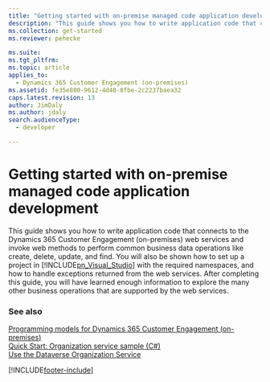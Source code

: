 ```yaml
---
title: "Getting started with on-premise managed code application development (Developer Guide for Dynamics 365 Customer Engagement)| MicrosoftDocs"
description: "This guide shows you how to write application code that connects to the Dynamics 365 Customer Engagement web services and invoke web methods to perform common business data operations like create, delete, update, and find"
ms.collection: get-started
ms.reviewer: pehecke

ms.suite: 
ms.tgt_pltfrm: 
ms.topic: article
applies_to: 
  - Dynamics 365 Customer Engagement (on-premises)
ms.assetid: fe35e880-9612-4d48-8fbe-2c2237baea32
caps.latest.revision: 13
author: JimDaly
ms.author: jdaly
search.audienceType: 
  - developer

---
```

# Getting started with on-premise managed code application development

This guide shows you how to write application code that connects to the Dynamics 365 Customer Engagement (on-premises) web services and invoke web methods to perform common business data operations like create, delete, update, and find. You will also be shown how to set up a project in [!INCLUDE[pn_Visual_Studio](../../includes/pn-visual-studio.md)] with the required namespaces, and how to handle exceptions returned from the web services. After completing this guide, you will have learned enough information to explore the many other business operations that are supported by the web services.
  
### See also  
 [Programming models for Dynamics 365 Customer Engagement (on-premises)](../programming-models.md) <br/> 
 [Quick Start: Organization service sample (C#)](/powerapps/developer/common-data-service/org-service/quick-start-org-service-console-app)  <br/>
 [Use the Dataverse Organization Service](/powerapps/developer/common-data-service/org-service/overview) <br/>

[!INCLUDE[footer-include](../../../../includes/footer-banner.md)]
